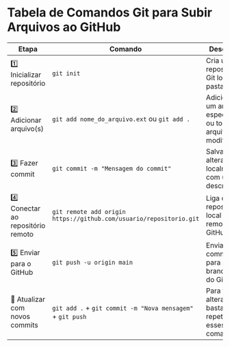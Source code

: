 # Tabela de Comandos Git para Subir Arquivos ao GitHub

| Etapa | Comando | Descrição |
|-------|---------|-----------|
| 1️⃣ Inicializar repositório | `git init` | Cria um repositório Git local na pasta atual |
| 2️⃣ Adicionar arquivo(s) | `git add nome_do_arquivo.ext` ou `git add .` | Adiciona um arquivo específico ou todos os arquivos modificados |
| 3️⃣ Fazer commit | `git commit -m "Mensagem do commit"` | Salva as alterações localmente com uma descrição |
| 4️⃣ Conectar ao repositório remoto | `git remote add origin https://github.com/usuario/repositorio.git` | Liga o repositório local ao remoto no GitHub |
| 5️⃣ Enviar para o GitHub | `git push -u origin main` | Envia os commits para a branch `main` do GitHub |
| 🔁 Atualizar com novos commits | `git add .` + `git commit -m "Nova mensagem"` + `git push` | Para futuras alterações, basta repetir esses três comandos |
